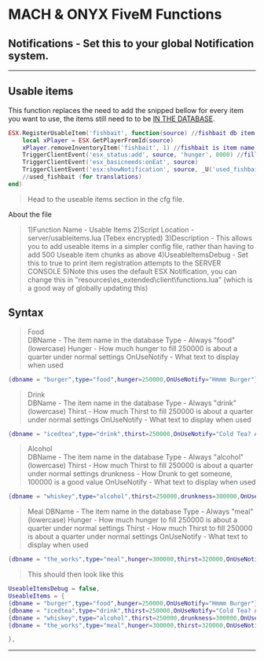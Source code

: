 # MACH & ONYX FiveM Functions

## Notifications - Set this to your global Notification system.












---
## Usable items

This function replaces the need to add the snipped bellow for every item you want to use, the items still need to to be [IN THE DATABASE](/dbitems.md).  

```lua
ESX.RegisterUsableItem('fishbait', function(source) //fishbait db item name 
    local xPlayer = ESX.GetPlayerFromId(source)
    xPlayer.removeInventoryItem('fishbait', 1) //fishbait is item name in db
    TriggerClientEvent('esx_status:add', source, 'hunger', 8000) //fill food
    TriggerClientEvent('esx_basicneeds:onEat', source)
    TriggerClientEvent('esx:showNotification', source, _U('used_fishbait')) 
    //used_fishbait (for translations)
end)
```  

> Head to the useable items section in the cfg file.  

About the file 

> 1)Function Name - Usable Items
> 2)Script Location - server/usableitems.lua (Tebex encrypted)
> 3)Description - This allows you to add useable items in a simpler config file, rather than having to add 500 Useable item chunks as above
> 4)UseableItemsDebug - Set this to true to print item registration attempts to the SERVER CONSOLE
> 5)Note this uses the default ESX Notification, you can change this in "resources\es_extended\client\functions.lua" (which is a good way of globally updating this)



## Syntax

> Food  
DBName - The item name in the database
Type - Always "food" (lowercase)
Hunger - How much hunger to fill 250000 is about a quarter under normal settings
OnUseNotify - What text to display when used

```lua
{dbname = "burger",type="food",hunger=250000,OnUseNotify="Hmmm Burger"},
```

> Drink  
DBName - The item name in the database
Type - Always "drink" (lowercase)
Thirst - How much Thirst to fill 250000 is about a quarter under normal settings
OnUseNotify - What text to display when used

```lua
{dbname = "icedtea",type="drink",thirst=250000,OnUseNotify="Cold Tea? Are you high?"},
```

> Alcohol  
DBName - The item name in the database
Type - Always "alcohol" (lowercase)
Thirst - How much Thirst to fill 250000 is about a quarter under normal settings
drunkness - How Drunk to get someone, 100000 is a good value
OnUseNotify - What text to display when used

```lua
{dbname = "whiskey",type="alcohol",thirst=250000,drunkness=300000,OnUseNotify="Dang that kicks!"},
```

> Meal
DBName - The item name in the database
Type - Always "meal" (lowercase)
Hunger - How much hunger to fill 250000 is about a quarter under normal settings
Thirst - How much Thirst to fill 250000 is about a quarter under normal settings
OnUseNotify - What text to display when used

```lua
{dbname = "the_works",type="meal",hunger=300000,thirst=320000,OnUseNotify="Dang that kicks!"},
```

> This should then look like this

```lua
UseableItemsDebug = false,
UseableItems = {
{dbname = "burger",type="food",hunger=250000,OnUseNotify="Hmmm Burger"},
{dbname = "icedtea",type="drink",thirst=250000,OnUseNotify="Cold Tea? Are you high?"},
{dbname = "whiskey",type="alcohol",thirst=250000,drunkness=300000,OnUseNotify="Dang that kicks!"},
{dbname = "the_works",type="meal",hunger=300000,thirst=320000,OnUseNotify="Dang that kicks!"}, ------- delete 

},
```

---

